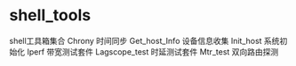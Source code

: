 # shell_tools
shell工具箱集合
Chrony  时间同步 
Get_host_Info 设备信息收集
Init_host 系统初始化
Iperf  带宽测试套件
Lagscope_test 时延测试套件
Mtr_test  双向路由探测
